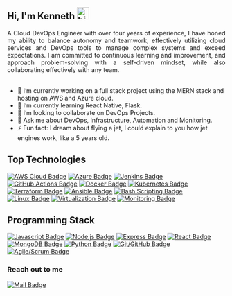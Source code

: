 ## Hi, I'm Kenneth <img src="https://user-images.githubusercontent.com/1303154/88677602-1635ba80-d120-11ea-84d8-d263ba5fc3c0.gif" width="28px" height="28px" alt="hi">

<div style="text-align: justify">
A Cloud DevOps Engineer with over four years of experience, I have honed my ability to balance autonomy and teamwork, effectively utilizing cloud services and DevOps tools to manage complex systems and exceed expectations. I am committed to continuous learning and improvement, and approach problem-solving with a self-driven mindset, while also collaborating effectively with any team.
</div>

<br />

- 🔭 I’m currently working on a full stack project using the MERN stack and hosting on AWS and Azure cloud.
- 🌱 I’m currently learning React Native, Flask.
- 👯 I’m looking to collaborate on DevOps Projects.
- 💬 Ask me about DevOps, Infrastructure, Automation and Monitoring.
- ⚡ Fun fact: I dream about flying a jet, I could explain to you how jet engines work, like a 5 years old.

## Top Technologies

[![AWS Cloud Badge](https://img.shields.io/badge/-Amazon%20Web%20Services-232F3E?style=for-the-badge&labelColor=black&logo=amazon-aws&logoColor=FF9900)](#) 
[![Azure Badge](https://img.shields.io/badge/-Microsoft%20Azure-0089D6?style=for-the-badge&labelColor=black&logo=microsoft-azure&logoColor=white)](#) 
[![Jenkins Badge](https://img.shields.io/badge/-Jenkins-D24939?style=for-the-badge&labelColor=black&logo=jenkins&logoColor=white)](#) 
[![GitHub Actions Badge](https://img.shields.io/badge/-GitHub%20Actions-2088FF?style=for-the-badge&labelColor=black&logo=github-actions&logoColor=white)](#) 
[![Docker Badge](https://img.shields.io/badge/-Docker-2496ED?style=for-the-badge&labelColor=black&logo=docker&logoColor=white)](#) 
[![Kubernetes Badge](https://img.shields.io/badge/-Kubernetes-326CE5?style=for-the-badge&labelColor=black&logo=kubernetes&logoColor=white)](#) 
[![Terraform Badge](https://img.shields.io/badge/-Terraform-623CE4?style=for-the-badge&labelColor=black&logo=terraform&logoColor=white)](#) 
[![Ansible Badge](https://img.shields.io/badge/-Ansible-EE0000?style=for-the-badge&labelColor=black&logo=ansible&logoColor=white)](#)
[![Bash Scripting Badge](https://img.shields.io/badge/-Bash%20Scripting-4EAA25?style=for-the-badge&labelColor=black&logo=gnu-bash&logoColor=white)](#)
[![Linux Badge](https://img.shields.io/badge/-Linux-FCC624?style=for-the-badge&labelColor=black&logo=linux&logoColor=white)](#)
[![Virtualization Badge](https://img.shields.io/badge/-Virtualization-183A61?style=for-the-badge&labelColor=black&logo=virtualbox&logoColor=white)](#)
[![Monitoring Badge](https://img.shields.io/badge/-Monitoring-4D4D4D?style=for-the-badge&labelColor=black&logo=grafana&logoColor=white)](#)


## Programming Stack

[![Javascript Badge](https://img.shields.io/badge/-Javascript-F0DB4F?style=for-the-badge&labelColor=black&logo=javascript&logoColor=F0DB4F)](#) 
[![Node.js Badge](https://img.shields.io/badge/-Node.js-339933?style=for-the-badge&labelColor=black&logo=node.js&logoColor=white)](#)
[![Express Badge](https://img.shields.io/badge/-Express-000000?style=for-the-badge&labelColor=white&logo=express&logoColor=white)](#)
[![React Badge](https://img.shields.io/badge/-React-61DAFB?style=for-the-badge&labelColor=black&logo=react&logoColor=61DAFB)](#)
[![MongoDB Badge](https://img.shields.io/badge/-MongoDB-47A248?style=for-the-badge&labelColor=black&logo=mongodb&logoColor=47A248)](#)
[![Python Badge](https://img.shields.io/badge/-Python-3776AB?style=for-the-badge&labelColor=black&logo=python&logoColor=white)](#)
[![Git/GitHub Badge](https://img.shields.io/badge/-Git/GitHub-F05032?style=for-the-badge&labelColor=black&logo=git&logoColor=white)](#)
[![Agile/Scrum Badge](https://img.shields.io/badge/-Agile/Scrum-0093D0?style=for-the-badge&labelColor=black&logo=agile&logoColor=white)](#)


### Reach out to me
 [![Mail Badge](https://img.shields.io/badge/-kenneth.ugo15@gmail.com-c0392b?style=flat&labelColor=c0392b&logo=gmail&logoColor=white)](mailto:kenneth.ugo15@gmail.com)

